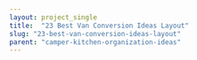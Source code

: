 ```yaml
---
layout: project_single
title:  "23 Best Van Conversion Ideas Layout"
slug: "23-best-van-conversion-ideas-layout"
parent: "camper-kitchen-organization-ideas"
---
```

 